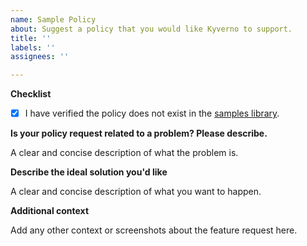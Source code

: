 ```yaml
---
name: Sample Policy
about: Suggest a policy that you would like Kyverno to support.
title: ''
labels: ''
assignees: ''

---
```


<!--  Please use this template to describe a new policy that you would like Kyverno to support-->

**Checklist**

<!-- Put an `x` in the boxes that apply to indicate you have done these things. -->

- [x] I have verified the policy does not exist in the [samples library](https://kyverno.io/policies/).

**Is your policy request related to a problem? Please describe.**

A clear and concise description of what the problem is.

**Describe the ideal solution you'd like**

A clear and concise description of what you want to happen.

**Additional context**

Add any other context or screenshots about the feature request here.
